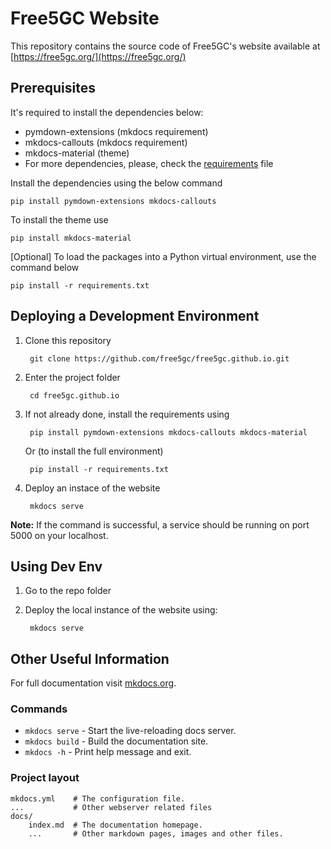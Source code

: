 # Free5GC Website

This repository contains the source code of Free5GC's website available at [https://free5gc.org/](https://free5gc.org/)

## Prerequisites

It's required to install the dependencies below:

- pymdown-extensions (mkdocs requirement)
- mkdocs-callouts (mkdocs requirement)
- mkdocs-material (theme)
- For more dependencies, please, check the [requirements](requirements.txt) file

Install the dependencies using the below command

    pip install pymdown-extensions mkdocs-callouts

To install the theme use

    pip install mkdocs-material

[Optional] To load the packages into a Python virtual environment, use the command below

    pip install -r requirements.txt

## Deploying a Development Environment

1. Clone this repository

        git clone https://github.com/free5gc/free5gc.github.io.git

2. Enter the project folder

        cd free5gc.github.io

3. If not already done, install the requirements using

        pip install pymdown-extensions mkdocs-callouts mkdocs-material

    Or (to install the full environment)
    
        pip install -r requirements.txt

4. Deploy an instace of the website

        mkdocs serve

**Note:** If the command is successful, a service should be running on port 5000 on your localhost.

## Using Dev Env

1. Go to the repo folder

2. Deploy the local instance of the website using:

        mkdocs serve

## Other Useful Information

For full documentation visit [mkdocs.org](https://www.mkdocs.org).

### Commands

<!-- * `mkdocs new [dir-name]` - Create a new project. -->
* `mkdocs serve` - Start the live-reloading docs server.
* `mkdocs build` - Build the documentation site.
* `mkdocs -h` - Print help message and exit.

### Project layout

    mkdocs.yml    # The configuration file.
    ...           # Other webserver related files
    docs/
        index.md  # The documentation homepage.
        ...       # Other markdown pages, images and other files.
